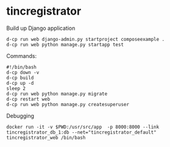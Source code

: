 # tincregistrator


Build up Django application
```
d-cp run web django-admin.py startproject composeexample .
d-cp run web python manage.py startapp test
```

Commands:

```[bash]
#!/bin/bash
d-cp down -v
d-cp build
d-cp up -d
sleep 2
d-cp run web python manage.py migrate
d-cp restart web
d-cp run web python manage.py createsuperuser
```

Debugging
```
docker run -it -v $PWD:/usr/src/app  -p 8000:8000 --link tincregistrator_db_1:db --net="tincregistrator_default" tincregistrator_web /bin/bash
```
